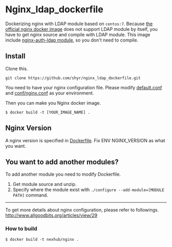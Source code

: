# Nginx_ldap_dockerfile
Dockerizing nginx with LDAP module based on `centos:7`.
Because [the official nginx docker image](https://github.com/nginxinc/docker-nginx) does not support LDAP module by itself, you have to get nginx source and compile with LDAP module. This image include [nginx-auth-ldap module](https://github.com/kvspb/nginx-auth-ldap), so you don't need to compile. 

## Install
Clone this.
```
git clone https://github.com/shyr/nginx_ldap_dockerfile.git
```

You need to have your nginx configuration file. Please modify [default.conf](https://github.com/shyr/nginx_ldap_dockerfile/blob/master/default.conf) and [conf/nginx.conf](https://github.com/shyr/nginx_ldap_dockerfile/blob/master/conf/nginx.conf) as your environment.

Then you can make you Nginx docker image.
```
$ docker build -t [YOUR_IMAGE_NAME] .
```


## Nginx Version
A nginx version is specified in [Dockerfile](https://github.com/shyr/nginx_ldap_dockerfile/blob/master/Dockerfile). Fix ENV NGINX_VERSION as what you want.

## You want to add another modules?
To add another module you need to modify Dockerfile.

1. Get module source and unzip.
2. Specify where the module exist with `./configure --add-module=[MODULE PATH]` command.

---

To get more details about nginx configuration, please refer to followings.<br>
http://www.allgoodbits.org/articles/view/29

### How to build
```
$ docker build -t nexhub/nginx .
```
